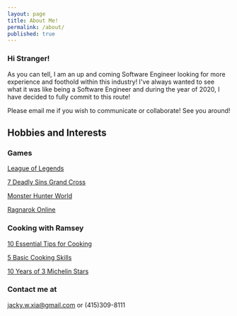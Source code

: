```yaml
---
layout: page
title: About Me!
permalink: /about/
published: true
---
```


### Hi Stranger!

As you can tell, I am an up and coming Software Engineer looking for more experience and foothold within this industry! I've always wanted to see what it was like being a Software Engineer and during the year of 2020, I have decided to fully commit to this route! 

Please email me if you wish to communicate or collaborate! See you around!

## Hobbies and Interests

### Games
[League of Legends](https://play.na.leagueoflegends.com/en_US)

[7 Deadly Sins Grand Cross](https://play.google.com/store/apps/details?id=com.netmarble.nanagb&hl=en_US)

[Monster Hunter World](http://monsterhunterworld.com/)

[Ragnarok Online](http://playragnarok.com/)

### Cooking with Ramsey
[10 Essential Tips for Cooking](https://www.youtube.com/watch?v=wHRXUeVsAQQ)

[5 Basic Cooking Skills](https://www.youtube.com/watch?v=ZJy1ajvMU1k)

[10 Years of 3 Michelin Stars](https://www.youtube.com/watch?v=VTZUzKMT3Jg&list=PLqcsHBAmAI5LVauU9HH1ASSu2_Ccbp-MZ&index=2)

### Contact me at

[jacky.w.xia@gmail.com](mailto:jacky.w.xia@gmail.com) or (415)309-8111